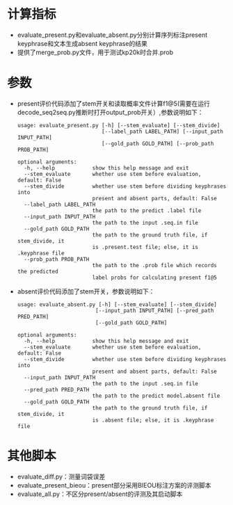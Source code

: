 # 计算指标
- evaluate_present.py和evaluate_absent.py分别计算序列标注present keyphrase和文本生成absent keyphrase的结果
- 提供了merge_prob.py文件，用于测试kp20k时合并.prob

# 参数
- present评价代码添加了stem开关和读取概率文件计算f1@5(需要在运行decode_seq2seq.py推断时打开output_prob开关）,参数说明如下：
  ```
  usage: evaluate_present.py [-h] [--stem_evaluate] [--stem_divide]
                             [--label_path LABEL_PATH] [--input_path INPUT_PATH]
                             [--gold_path GOLD_PATH] [--prob_path PROB_PATH]
  
  optional arguments:
    -h, --help            show this help message and exit
    --stem_evaluate       whether use stem before evaluation, default: False
    --stem_divide         whether use stem before dividing keyphrases into
                          present and absent parts, default: False
    --label_path LABEL_PATH
                          the path to the predict .label file
    --input_path INPUT_PATH
                          the path to the input .seq.in file
    --gold_path GOLD_PATH
                          the path to the ground truth file, if stem_divide, it
                          is .present.test file; else, it is .keyphrase file
    --prob_path PROB_PATH
                          the path to the .prob file which records the predicted
                          label probs for calculating present f1@5
  ```
- absent评价代码添加了stem开关，参数说明如下：
  ```
  usage: evaluate_absent.py [-h] [--stem_evaluate] [--stem_divide]
                           [--input_path INPUT_PATH] [--pred_path PRED_PATH]
                           [--gold_path GOLD_PATH]

  optional arguments:
    -h, --help            show this help message and exit
    --stem_evaluate       whether use stem before evaluation, default: False
    --stem_divide         whether use stem before dividing keyphrases into
                          present and absent parts, default: False
    --input_path INPUT_PATH
                          the path to the input .seq.in file
    --pred_path PRED_PATH
                          the path to the predict model.absent file
    --gold_path GOLD_PATH
                          the path to the ground truth file, if stem_divide, it
                          is .absent file; else, it is .keyphrase file
  ```

# 其他脚本
- evaluate_diff.py：测量词袋误差
- evaluate_present_bieou：present部分采用BIEOU标注方案的评测脚本
- evaluate_all.py：不区分present/absent的评测及其启动脚本
